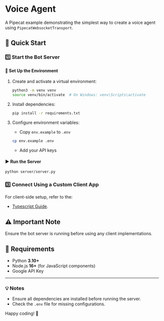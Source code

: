 # Voice Agent

A Pipecat example demonstrating the simplest way to create a voice agent using `PipecatWebsocketTransport`.

## 🚀 Quick Start

### 1️⃣ Start the Bot Server

#### 🔧 Set Up the Environment
1. Create and activate a virtual environment:
   ```bash
   python3 -m venv venv
   source venv/bin/activate  # On Windows: venv\Scripts\activate
   ```

2. Install dependencies:
   ```bash
   pip install -r requirements.txt
   ```

3. Configure environment variables:
   - Copy `env.example` to `.env`
   ```bash
   cp env.example .env
   ```
   - Add your API keys

#### ▶️ Run the Server
```bash
python server/server.py
```

### 3️⃣ Connect Using a Custom Client App

For client-side setup, refer to the:
- [Typescript Guide](client/README.md).

## ⚠️ Important Note
Ensure the bot server is running before using any client implementations.

## 📌 Requirements

- Python **3.10+**
- Node.js **16+** (for JavaScript components)
- Google API Key

---

### 💡 Notes
- Ensure all dependencies are installed before running the server.
- Check the `.env` file for missing configurations.

Happy coding! 🎉